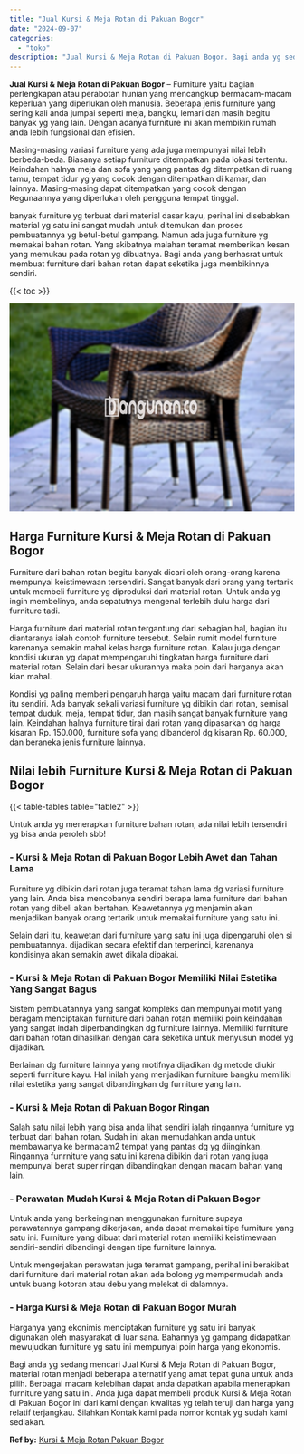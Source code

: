 ```yaml
---
title: "Jual Kursi & Meja Rotan di Pakuan Bogor"
date: "2024-09-07"
categories: 
  - "toko"
description: "Jual Kursi & Meja Rotan di Pakuan Bogor. Bagi anda yg sedang mencari Jual Kursi & Meja Rotan di Pakuan Bogor, material rotan menjadi beberapa alternatif yang..."
---
```


**Jual Kursi & Meja Rotan di Pakuan Bogor** – Furniture yaitu bagian perlengkapan atau perabotan hunian yang mencangkup bermacam-macam keperluan yang diperlukan oleh manusia. Beberapa jenis furniture yang sering kali anda jumpai seperti meja, bangku, lemari dan masih begitu banyak yg yang lain. Dengan adanya furniture ini akan membikin rumah anda lebih fungsional dan efisien.

Masing-masing variasi furniture yang ada juga mempunyai nilai lebih berbeda-beda. Biasanya setiap furniture ditempatkan pada lokasi tertentu. Keindahan halnya meja dan sofa yang yang pantas dg ditempatkan di ruang tamu, tempat tidur yg yang cocok dengan ditempatkan di kamar, dan lainnya. Masing-masing dapat ditempatkan yang cocok dengan Kegunaannya yang diperlukan oleh pengguna tempat tinggal.

banyak furniture yg terbuat dari material dasar kayu, perihal ini disebabkan material yg satu ini sangat mudah untuk ditemukan dan proses pembuatannya yg betul-betul gampang. Namun ada juga furniture yg memakai bahan rotan. Yang akibatnya malahan teramat memberikan kesan yang memukau pada rotan yg dibuatnya. Bagi anda yang berhasrat untuk membuat furniture dari bahan rotan dapat seketika juga membikinnya sendiri.

{{< toc >}}

![Jual Kursi & Meja Rotan di Pakuan Bogor](/images/kursi-meja-rotan-murah29.png)

## Harga Furniture Kursi & Meja Rotan di Pakuan Bogor

Furniture dari bahan rotan begitu banyak dicari oleh orang-orang karena mempunyai keistimewaan tersendiri. Sangat banyak dari orang yang tertarik untuk membeli furniture yg diproduksi dari material rotan. Untuk anda yg ingin membelinya, anda sepatutnya mengenal terlebih dulu harga dari furniture tadi.

Harga furniture dari material rotan tergantung dari sebagian hal, bagian itu diantaranya ialah contoh furniture tersebut. Selain rumit model furniture karenanya semakin mahal kelas harga furniture rotan. Kalau juga dengan kondisi ukuran yg dapat mempengaruhi tingkatan harga furniture dari material rotan. Selain dari besar ukurannya maka poin dari harganya akan kian mahal.

Kondisi yg paling memberi pengaruh harga yaitu macam dari furniture rotan itu sendiri. Ada banyak sekali variasi furniture yg dibikin dari rotan, semisal tempat duduk, meja, tempat tidur, dan masih sangat banyak furniture yang lain. Keindahan halnya furniture tirai dari rotan yang dipasarkan dg harga kisaran Rp. 150.000, furniture sofa yang dibanderol dg kisaran Rp. 60.000, dan beraneka jenis furniture lainnya.

## Nilai lebih Furniture Kursi & Meja Rotan di Pakuan Bogor

{{< table-tables table="table2" >}}

Untuk anda yg menerapkan furniture bahan rotan, ada nilai lebih tersendiri yg bisa anda peroleh sbb!

### \- Kursi & Meja Rotan di Pakuan Bogor Lebih Awet dan Tahan Lama

Furniture yg dibikin dari rotan juga teramat tahan lama dg variasi furniture yang lain. Anda bisa mencobanya sendiri berapa lama furniture dari bahan rotan yang dibeli akan bertahan. Keawetannya yg menjamin akan menjadikan banyak orang tertarik untuk memakai furniture yang satu ini.

Selain dari itu, keawetan dari furniture yang satu ini juga dipengaruhi oleh si pembuatannya. dijadikan secara efektif dan terperinci, karenanya kondisinya akan semakin awet dikala dipakai.

### \- Kursi & Meja Rotan di Pakuan Bogor Memiliki Nilai Estetika Yang Sangat Bagus

Sistem pembuatannya yang sangat kompleks dan mempunyai motif yang beragam menciptakan furniture dari bahan rotan memiliki poin keindahan yang sangat indah diperbandingkan dg furniture lainnya. Memiliki furniture dari bahan rotan dihasilkan dengan cara seketika untuk menyusun model yg dijadikan.

Berlainan dg furniture lainnya yang motifnya dijadikan dg metode diukir seperti furniture kayu. Hal inilah yang menjadikan furniture bangku memiliki nilai estetika yang sangat dibandingkan dg furniture yang lain.

### \- Kursi & Meja Rotan di Pakuan Bogor Ringan

Salah satu nilai lebih yang bisa anda lihat sendiri ialah ringannya furniture yg terbuat dari bahan rotan. Sudah ini akan memudahkan anda untuk membawanya ke bermacam2 tempat yang pantas dg yg diinginkan. Ringannya funrniture yang satu ini karena dibikin dari rotan yang juga mempunyai berat super ringan dibandingkan dengan macam bahan yang lain.

### \- Perawatan Mudah Kursi & Meja Rotan di Pakuan Bogor

Untuk anda yang berkeinginan menggunakan furniture supaya perawatannya gampang dikerjakan, anda dapat memakai tipe furniture yang satu ini. Furniture yang dibuat dari material rotan memiliki keistimewaan sendiri-sendiri dibandingi dengan tipe furniture lainnya.

Untuk mengerjakan perawatan juga teramat gampang, perihal ini berakibat dari furniture dari material rotan akan ada bolong yg mempermudah anda untuk buang kotoran atau debu yang melekat di dalamnya.

### \- Harga Kursi & Meja Rotan di Pakuan Bogor Murah

Harganya yang ekonimis menciptakan furniture yg satu ini banyak digunakan oleh masyarakat di luar sana. Bahannya yg gampang didapatkan mewujudkan furniture yg satu ini mempunyai poin harga yang ekonomis.

Bagi anda yg sedang mencari Jual Kursi & Meja Rotan di Pakuan Bogor, material rotan menjadi beberapa alternatif yang amat tepat guna untuk anda pilih. Berbagai macam kelebihan dapat anda dapatkan apabila menerapkan furniture yang satu ini. Anda juga dapat membeli produk Kursi & Meja Rotan di Pakuan Bogor ini dari kami dengan kwalitas yg telah teruji dan harga yang relatif terjangkau. Silahkan Kontak kami pada nomor kontak yg sudah kami sediakan.

**Ref by:** [Kursi & Meja Rotan Pakuan Bogor](https://id.wikipedia.org/wiki/Kursi)
